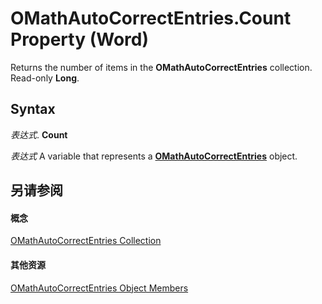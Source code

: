 
# OMathAutoCorrectEntries.Count Property (Word)

Returns the number of items in the  **OMathAutoCorrectEntries** collection. Read-only **Long**.


## Syntax

 _表达式_. **Count**

 _表达式_ A variable that represents a **[OMathAutoCorrectEntries](3dd3bfab-3248-1832-5f86-68b3110e365b.md)** object.


## 另请参阅


#### 概念


[OMathAutoCorrectEntries Collection](3dd3bfab-3248-1832-5f86-68b3110e365b.md)
#### 其他资源


[OMathAutoCorrectEntries Object Members](http://msdn.microsoft.com/library/0aa49ee9-24a0-cf03-e3c3-836fce5eb77b%28Office.15%29.aspx)